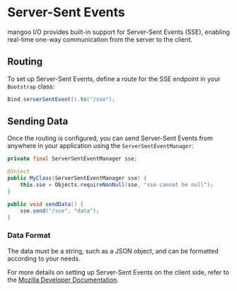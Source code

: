 # Server-Sent Events

mangoo I/O provides built-in support for Server-Sent Events (SSE), enabling real-time one-way communication from the server to the client.

## Routing

To set up Server-Sent Events, define a route for the SSE endpoint in your `Bootstrap` class:

```java
Bind.serverSentEvent().to("/sse");
```

## Sending Data

Once the routing is configured, you can send Server-Sent Events from anywhere in your application using the `ServerSentEventManager`:

```java
private final ServerSentEventManager sse;

@Inject
public MyClass(ServerSentEventManager sse) {
    this.sse = Objects.requireNonNull(sse, "sse cannot be null");
}

public void sendData() {
    sse.send("/sse", "data");
}
```

### Data Format

The data must be a string, such as a JSON object, and can be formatted according to your needs.

For more details on setting up Server-Sent Events on the client side, refer to the [Mozilla Developer Documentation](https://developer.mozilla.org/en-US/docs/Web/API/Server-sent_events/Using_server-sent_events).